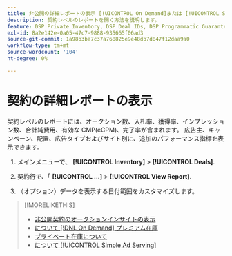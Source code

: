 ```yaml
---
title: 非公開の詳細レポートの表示 [!UICONTROL On Demand]または [!UICONTROL Simple Ad Serving] 契約
description: 契約レベルのレポートを開く方法を説明します。
feature: DSP Private Inventory, DSP Deal IDs, DSP Programmatic Guaranteed Deals, DSP On Demand Inventory, DSP Simple Ad Serving
exl-id: 8a2e142e-0a05-47c7-9888-935665f06ad3
source-git-commit: 1a98b3ba7c37a768825e9e48db7d847f12daa9a0
workflow-type: tm+mt
source-wordcount: '104'
ht-degree: 0%

---
```


# 契約の詳細レポートの表示

契約レベルのレポートには、オークション数、入札率、獲得率、インプレッション数、合計純費用、有効な CMP(eCPM)、完了率が含まれます。 広告主、キャンペーン、配置、広告タイプおよびサイト別に、追加のパフォーマンス指標を表示できます。

1. メインメニューで、 **[!UICONTROL Inventory]** > **[!UICONTROL Deals]**.

1. 契約行で、「 **[!UICONTROL ...]** > **[!UICONTROL View Report]**.

1. （オプション）データを表示する日付範囲をカスタマイズします。

>[!MORELIKETHIS]
>
>* [非公開契約のオークションインサイトの表示](/help/dsp/inventory/private-deal-auction-insights.md)
>* [について [!DNL On Demand] プレミアム在庫](on-demand-inventory-about.md)
>* [プライベート在庫について](private-inventory-about.md)
>* [について [!UICONTROL Simple Ad Serving]](simple-deal-about.md)

